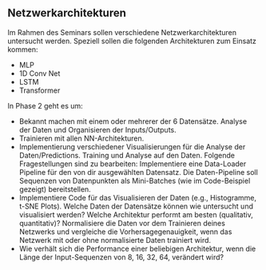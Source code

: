 ## Netzwerkarchitekturen

Im Rahmen des Seminars sollen verschiedene Netzwerkarchitekturen untersucht werden. Speziell sollen die folgenden Architekturen zum Einsatz kommen:  
- MLP
- 1D Conv Net
- LSTM
- Transformer

In Phase 2 geht es um:  
- Bekannt machen mit einem oder mehrerer der 6 Datensätze. Analyse der Daten und Organisieren der Inputs/Outputs.
- Trainieren mit allen NN-Architekturen.
- Implementierung verschiedener Visualisierungen für die Analyse der Daten/Predictions.
Training und Analyse auf den Daten.
Folgende Fragestellungen sind zu bearbeiten:
Implementiere eine Data-Loader Pipeline für den von dir ausgewählten Datensatz. Die Daten-Pipeline soll Sequenzen von Datenpunkten als Mini-Batches (wie im Code-Beispiel gezeigt) bereitstellen.
- Implementiere Code für das Visualisieren der Daten (e.g., Histogramme, t-SNE Plots). Welche Daten der Datensätze können wie untersucht und visualisiert werden?
Welche Architektur performt am besten (qualitativ, quantitativ)?
Normalisiere die Daten vor dem Trainieren deines Netzwerks und vergleiche die Vorhersagegenauigkeit, wenn das Netzwerk mit oder ohne normalisierte Daten trainiert wird.
- Wie verhält sich die Performance einer beliebigen Architektur, wenn die Länge der Input-Sequenzen von 8, 16, 32, 64, verändert wird?